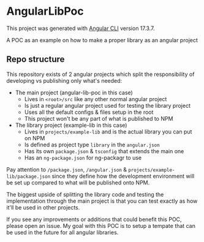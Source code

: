 # AngularLibPoc

This project was generated with [Angular CLI](https://github.com/angular/angular-cli) version 17.3.7.

A POC as an example on how to make a proper library as an angular project

## Repo structure

This repository exists of 2 angular projects which split the responsibility of developing vs publishing only what's needed:
  - The main project (angular-lib-poc in this case)
    - Lives in `<root>/src` like any other normal angular project
    - Is just a regular angular project used for testing the library project
    - Uses all the default configs & files setup in the root
    - This project won't be any part of what is published to NPM
  - The library project (example-lib in this case)
    - Lives in `projects/example-lib` and is the actual library you can put on NPM
    - Is defined as project type `library` in the `angular.json`
    - Has its own `package.json` & `tsconfig` that extends the main one
    - Has an `ng-package.json`  for ng-packagr to use

Pay attention to `/package.json`, `/angular.json` & `projects/example-lib/package.json` since they define how the development environment will be set up compared to what will be published onto NPM.

The biggest upside of splitting the library code and testing the implementation through the main project is that you can test exactly as how it'll be used in other projects.

If you see any improvements or additions that could benefit this POC, please open an issue.
My goal with this POC is to setup a tempate that can be used in the future for all angular libraries.
